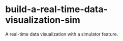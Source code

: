 # build-a-real-time-data-visualization-sim
A real-time data visualization with a simulator feature.
